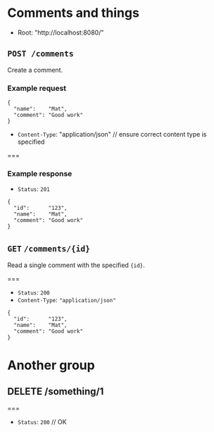 # Comments and things

* Root: "http://localhost:8080/"

## `POST /comments`

Create a comment.

### Example request

```
{
  "name":    "Mat",
  "comment": "Good work"
}
```

* `Content-Type`: "application/json" // ensure correct content type is specified

===

### Example response

* `Status`: `201`

```
{
  "id":      "123",
  "name":    "Mat",
  "comment": "Good work"
}
```

## `GET` `/comments/{id}`

Read a single comment with the specified `{id}`.

===

* `Status`: `200`
* `Content-Type`: `"application/json"`

```
{
  "id":      "123",
  "name":    "Mat",
  "comment": "Good work"
}
```

# Another group

## DELETE /something/1

===

* `Status`: `200` // OK
